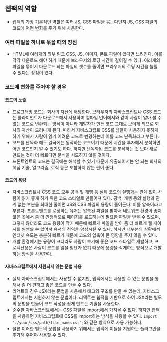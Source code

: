 ## 웹팩의 역할

- 웹팩의 가장 기본적인 역할은 여러 JS, CSS 파일을 묶는다던지 JS, CSS 파일의 코드에 어떤 변화를 주기 위해 사용한다.

### 여러 파일을 하나로 묶을 때의 장점

- HTML에 여러개의 외부 링크 CSS, JS, 이미지, 폰트 파일이 있다면 느려진다. 이를 각각 다운로드 해야 하기 때문에 브라우저의 로딩 시간이 길어질 수 있다. 여러개의 파일을 묶어서 다운로드 되는 파일의 갯수를 줄이면 브라우저의 로딩 시간을 늘릴 수 있다는 장점이 있다.

### 코드에 변화를 주어야 할 경우

#### 코드의 노출

- 프로그래밍 코드는 회사의 자산에 해당한다. 브라우저의 자바스크립트나 CSS 코드는 클라이언트가 다운로드해서 사용하며 컴파일 언어에서와 같이 사람이 알아 볼 수 없는 코드로 변환되는 방식이 아니라 개발자가 만든 코드 그대로 보이게 되므로 회사의 자산이 드러나게 된다. 따라서 자바스크립트 CSS를 남들이 사용하지 못하게 하기 위해서 사람이 읽기 어려운 코드로 변경하는데 이를 코드 난독화라고 부른다.
- 코드를 난독화 해도 결국에는 동작하는 코드이기 때문에 시간을 투자해서 분석하면 어떤 코드인지 알 수 있기도 하다. 하지만 난독화된 코드를 분석하는 것 보다 새로 만드는 것이 더 빠르다면 분석을 시도하지 않을 것이다.
- 프론트엔트의 코드는 결국에는 해석할 수 있기 때문에 유출되어서는 안 되는 회사의 핵심 기술, 알고리즘, 로직 등은 포함하지 않는 편이 좋다.

#### 코드의 용량

- 자바스크립트나 CSS 코드 모두 공백 및 개행 등 실제 코드의 실행과는 관계 없이 사람이 읽기 좋게 하기 위한 코드 스타일로 만들어져 있다. 공백, 개행 등의 실행과 관계 없는 부분을 최대한 줄이면 JS와 CSS 파일의 용량이 줄어든다. 이를 압축이라고 부른다. 프론트앤드를 로딩하는 유저는 압축된 파일을 받아서 네트워크 환경이 좋지 않은 곳에서 좀 더 안정적으로 페이지를 로드하는데 필요한 파일을 받을 수 있으며, 그렇지 않더라도 코드 용량이 작기 때문에 빠르게 파일을 받아 좀 더 빠르게 웹 페이지를 실행할 수 있어서 유저의 경험을 향상시킬 수 있다. 하지만 대부분의 상황에서 인터넷 속도는 충분히 빠르기 때문에 코드의 압축이 큰 영향을 주지 않을 수 있다.
- 개발 환경에서는 용량이 크더라도 사람이 보기에 좋은 코드 스타일로 개발하고, 프로덕션용은 사람이 코드를 읽을 필요가 없기 때문에 용량을 작게하는 방식으로 개발하는 방식을 사용한다.

#### 자바스크립트에서 지원되지 않는 문법 사용

- 실제 자바스크립트에서는 사용할 수 없지만, 웹팩에서는 사용할 수 있는 문법을 통해서 좀 더 편하고 좋은 코드를 만들 수 있다.
- 리액트의 경우 JSX라는 문법을 사용해서 태그의 구조를 만들 수 있는데, 자바스크립트에서는 지원하지 않는 문법이다. 리액트는 웹팩을 기반으로 하여 JSX라는 별도의 문법을 만들어 코드 작성을 쉽게 만드는 기술을 사용한다.
- 순수한 자바스크립트에서는 CSS 파일을 import해서 가져올 수 없다. 하지만 웹팩을 사용하면 자바스크립트에 CSS를 import하는 방식을 사용할 수 있다. `import './your/css/path/file_name.css';`와 같은 방식으로 사용 가능하다.
- 물론 이러한 별도의 문법을 사용하기 위해서는 웹팩에 이들을 지원하는 플러그인을 추가해 주어야 사용할 수 있다.
